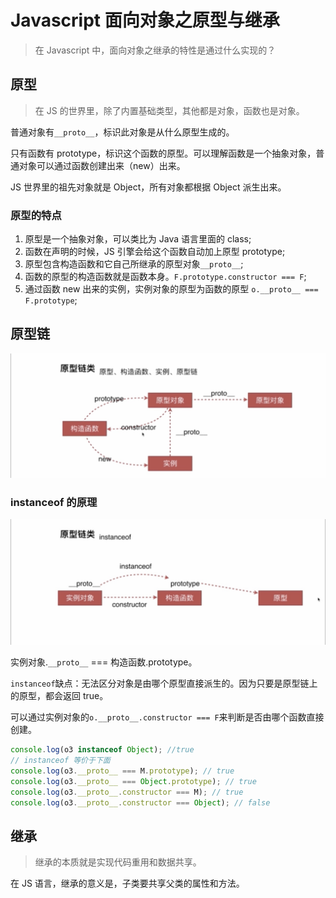 # Javascript 面向对象之原型与继承

> 在 Javascript 中，面向对象之继承的特性是通过什么实现的？

## 原型

> 在 JS 的世界里，除了内置基础类型，其他都是对象，函数也是对象。

普通对象有`__proto__`，标识此对象是从什么原型生成的。

只有函数有 prototype，标识这个函数的原型。可以理解函数是一个抽象对象，普通对象可以通过函数创建出来（new）出来。

JS 世界里的祖先对象就是 Object，所有对象都根据 Object 派生出来。

### 原型的特点

1. 原型是一个抽象对象，可以类比为 Java 语言里面的 class;
2. 函数在声明的时候，JS 引擎会给这个函数自动加上原型 prototype;
3. 原型包含构造函数和它自己所继承的原型对象`__proto__`;
4. 函数的原型的构造函数就是函数本身。`F.prototype.constructor === F`;
5. 通过函数 new 出来的实例，实例对象的原型为函数的原型 `o.__proto__ === F.prototype`;

## 原型链

![原型链_chain](../Images/Javascript/prototype_chain.jpg)

### instanceof 的原理

![原型链_instanceof](../Images/Javascript/prototype_instanceof.jpg)

实例对象.`__proto__` === 构造函数.prototype。

`instanceof`缺点：无法区分对象是由哪个原型直接派生的。因为只要是原型链上的原型，都会返回 true。

可以通过实例对象的`o.__proto__.constructor === F`来判断是否由哪个函数直接创建。

```js
console.log(o3 instanceof Object); //true
// instanceof 等价于下面
console.log(o3.__proto__ === M.prototype); // true
console.log(o3.__proto__ === Object.prototype); // true
console.log(o3.__proto__.constructor === M); // true
console.log(o3.__proto__.constructor === Object); // false
```

## 继承

> 继承的本质就是实现代码重用和数据共享。

在 JS 语言，继承的意义是，子类要共享父类的属性和方法。
